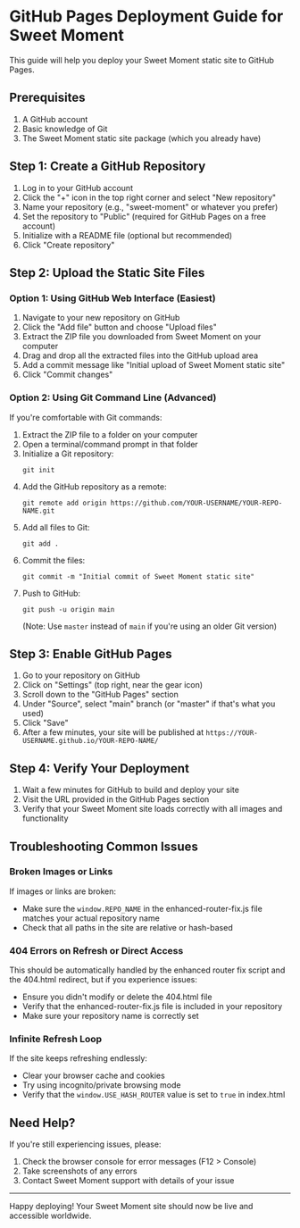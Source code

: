 # GitHub Pages Deployment Guide for Sweet Moment

This guide will help you deploy your Sweet Moment static site to GitHub Pages.

## Prerequisites

1. A GitHub account
2. Basic knowledge of Git
3. The Sweet Moment static site package (which you already have)

## Step 1: Create a GitHub Repository

1. Log in to your GitHub account
2. Click the "+" icon in the top right corner and select "New repository"
3. Name your repository (e.g., "sweet-moment" or whatever you prefer)
4. Set the repository to "Public" (required for GitHub Pages on a free account)
5. Initialize with a README file (optional but recommended)
6. Click "Create repository"

## Step 2: Upload the Static Site Files

### Option 1: Using GitHub Web Interface (Easiest)

1. Navigate to your new repository on GitHub
2. Click the "Add file" button and choose "Upload files"
3. Extract the ZIP file you downloaded from Sweet Moment on your computer
4. Drag and drop all the extracted files into the GitHub upload area
5. Add a commit message like "Initial upload of Sweet Moment static site"
6. Click "Commit changes"

### Option 2: Using Git Command Line (Advanced)

If you're comfortable with Git commands:

1. Extract the ZIP file to a folder on your computer
2. Open a terminal/command prompt in that folder
3. Initialize a Git repository:
   ```
   git init
   ```
4. Add the GitHub repository as a remote:
   ```
   git remote add origin https://github.com/YOUR-USERNAME/YOUR-REPO-NAME.git
   ```
5. Add all files to Git:
   ```
   git add .
   ```
6. Commit the files:
   ```
   git commit -m "Initial commit of Sweet Moment static site"
   ```
7. Push to GitHub:
   ```
   git push -u origin main
   ```
   (Note: Use `master` instead of `main` if you're using an older Git version)

## Step 3: Enable GitHub Pages

1. Go to your repository on GitHub
2. Click on "Settings" (top right, near the gear icon)
3. Scroll down to the "GitHub Pages" section
4. Under "Source", select "main" branch (or "master" if that's what you used)
5. Click "Save"
6. After a few minutes, your site will be published at `https://YOUR-USERNAME.github.io/YOUR-REPO-NAME/`

## Step 4: Verify Your Deployment

1. Wait a few minutes for GitHub to build and deploy your site
2. Visit the URL provided in the GitHub Pages section
3. Verify that your Sweet Moment site loads correctly with all images and functionality

## Troubleshooting Common Issues

### Broken Images or Links

If images or links are broken:
- Make sure the `window.REPO_NAME` in the enhanced-router-fix.js file matches your actual repository name
- Check that all paths in the site are relative or hash-based

### 404 Errors on Refresh or Direct Access

This should be automatically handled by the enhanced router fix script and the 404.html redirect, but if you experience issues:
- Ensure you didn't modify or delete the 404.html file
- Verify that the enhanced-router-fix.js file is included in your repository
- Make sure your repository name is correctly set

### Infinite Refresh Loop

If the site keeps refreshing endlessly:
- Clear your browser cache and cookies
- Try using incognito/private browsing mode
- Verify that the `window.USE_HASH_ROUTER` value is set to `true` in index.html

## Need Help?

If you're still experiencing issues, please:
1. Check the browser console for error messages (F12 > Console)
2. Take screenshots of any errors
3. Contact Sweet Moment support with details of your issue

---

Happy deploying! Your Sweet Moment site should now be live and accessible worldwide.
